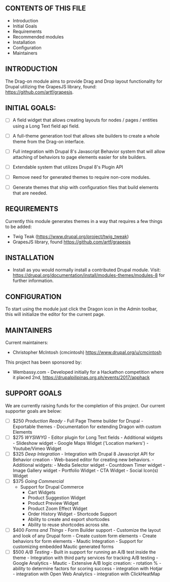 CONTENTS OF THIS FILE
---------------------

 * Introduction
 * Initial Goals
 * Requirements
 * Recommended modules
 * Installation
 * Configuration
 * Maintainers

 INTRODUCTION
------------

The Drag-on module aims to provide Drag and Drop layout functionality for Drupal utilizing the GrapesJS library, found: https://github.com/artf/grapesjs.  

INITIAL GOALS:
------------
 - [ ] A field widget that allows creating layouts for nodes / pages / entities using a Long Text field api field.

 - [ ] A full-theme generation tool that allows site builders to create a whole theme from the Drag-on interface.

 - [ ] Full integration with Drupal 8's Javascript Behavior system that will allow attaching of behaviors to page elements easier for site builders.

 - [ ] Extendable system that utilizes Drupal 8's Plugin API

 - [ ] Remove need for generated themes to require non-core modules.

 - [ ] Generate themes that ship with configuration files that build elements that are needed.

 REQUIREMENTS
 ------------

 Currently this module generates themes in a way that requires a few things to be added:

  * Twig Teak (https://www.drupal.org/project/twig_tweak)
  * GrapesJS library, found https://github.com/artf/grapesjs

INSTALLATION
------------

 * Install as you would normally install a contributed Drupal module. Visit:
   https://drupal.org/documentation/install/modules-themes/modules-8
   for further information.

CONFIGURATION
-------------
To start using the module just click the Dragon icon in the Admin toolbar, this will initialize the editor for the current page.

MAINTAINERS
-----------
Current maintainers:
* Christopher McIntosh (cmcintosh) https://www.drupal.org/u/cmcintosh

This project has been sponsored by:
* Wembassy.com - Developed initially for a Hackathon competition where it placed 2nd, https://drupalpilipinas.org.ph/events/2017/apphack

SUPPORT GOALS
-------------
We are currently raising funds for the completion of this project. Our current supporter goals are below:

- [ ] $250 _Production Ready_
      - Full Page Theme builder for Drupal
      - Exportable themes
      - Documentation for extending Dragon with custom Elements
- [ ] $275  _WYSIWYG_
      - Editor plugin for Long Text fields
      - Additional widgets
         - Slideshow widget
         - Google Maps Widget ('Location markers')
         - Youtube/Vimeo Widget
- [ ] $325 _Deep Integration_
      - Integration with Drupal 8 Javascript API for Behavior creation
      - Web-based editor for creating new behaviors.
      - Additional widgets:
        - Media Selector widget
        - Countdown Timer widget
        - Image Gallery widget
        - Portfolio Widget
        - CTA Widget
        - Social Icon(s) Widget
- [ ] $375 _Going Commercial_
     - Support for Drupal Commerce
        - Cart Widgets
        - Product Suggestion Widget
        - Product Preview Widget
        - Product Zoom Effect Widget
        - Order History Widget
      - Shortcode Support
        - Ability to create and export shortcodes
        - Ability to reuse shortcodes across site.
- [ ] $400 _Forms and Things_
      - Form Builder support
        - Customize the layout and look of any Drupal form
        - Create custom form elements
        - Create behaviors for form elements
      - Mautic Integration
        - Support for customizing embedded Mautic generated forms
- [ ] $500 _A/B Testing_
      - Built in support for running an A/B test inside the theme
      - Integration with third party services for tracking A/B testing
        - Google Analytics
        - Mautic
      - Extensive A/B logic creation:
        - rotation %
        - ability to determine factors for scoring success
        - integration with Hotjar
        - integration with Open Web Analytics
        - integration with ClickHeatMap
